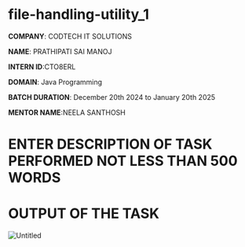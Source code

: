 # file-handling-utility_1

**COMPANY**: CODTECH IT SOLUTIONS

**NAME**: PRATHIPATI SAI MANOJ

**INTERN ID**:CTO8ERL

**DOMAIN**: Java Programming

**BATCH DURATION**: December 20th 2024 to January 20th 2025

**MENTOR NAME**:NEELA SANTHOSH

# ENTER DESCRIPTION OF TASK PERFORMED NOT LESS THAN 500 WORDS


# OUTPUT OF THE TASK
![Untitled](https://github.com/user-attachments/assets/9e7b1aa7-a401-4bb4-806d-00829e7686e0)

